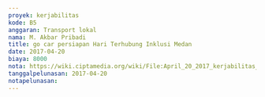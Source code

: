 ```yaml
---
proyek: kerjabilitas
kode: B5
anggaran: Transport lokal
nama: M. Akbar Pribadi
title: go car persiapan Hari Terhubung Inklusi Medan
date: 2017-04-20
biaya: 8000
nota: https://wiki.ciptamedia.org/wiki/File:April_20_2017_kerjabilitas_B5_gocar_akbar.png
tanggalpelunasan: 2017-04-20
notapelunasan:
---
```

